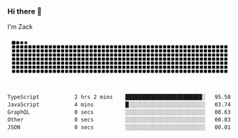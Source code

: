 ### Hi there 👋
I'm Zack

![](https://raw.githubusercontent.com/z4cki/z4cki/refs/heads/output/github-contribution-grid-snake.svg)
<!--START_SECTION:waka-->

```txt
TypeScript           2 hrs 2 mins    ████████████████████████░   95.58 %
JavaScript           4 mins          █░░░░░░░░░░░░░░░░░░░░░░░░   03.74 %
GraphQL              0 secs          ░░░░░░░░░░░░░░░░░░░░░░░░░   00.63 %
Other                0 secs          ░░░░░░░░░░░░░░░░░░░░░░░░░   00.03 %
JSON                 0 secs          ░░░░░░░░░░░░░░░░░░░░░░░░░   00.01 %
```

<!--END_SECTION:waka-->
